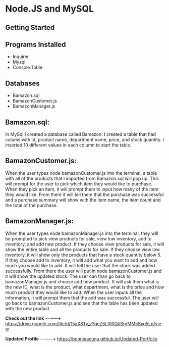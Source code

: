 # Node.JS and MySQL

## Getting Started

## Programs Installed
  * Inquirer
  * Mysql
  * Console.Table
  
## Databases
  * Bamazon.sql
  * BamazonCustomer.js
  * BamazonManager.js



## Bamazon.sql:

  In MySql I created a database called Bamazon.  I created a table that had colums with id, product name, department name, price, and stock quantity.  I inserted 10 different values in each column to start the table.



## BamazonCustomer.js:

  When the user types node bamazonCustomer.js into the terminal, a table with all of the products that I imported from Bamazon.sql will pop up.  This will prompt for the user to pick which item they would like to purchase.  When they pick an item, it will prompt them to input how many of the item they would like.  From there it will tell them that the purchase was successful and a purchase summary will show with the item name, the item count and the total of the purchase.
  
## BamazonManager.js:

  When the user types node bamazonManager.js into the terminal, they will be prompted to pick view products for sale, view low inventory, add to inventory, and add new product.  If they choose view products for sale, it will show the entire table and all the products for sale.  If they choose view low inventory, it will show only the products that have a stock quantity below 5.  If they choose add to inventory, it will add what you want to add and how much you would like to add.  It will tell the user that the stock was added successfully.  From there the user will put in node bamazonCustomer.js and it will show the updated stock.  The user can than go back to bamazonManager.js and choose add new product.  It will ask them what is the new ID, what is the product, what department, what is the price and how much product they would like to add.  When the user inputs all the information, it will prompt them that the add was successful.  The user will go back to bamazonCustomer.js and see that the table has been updated with the new product.



**Check out the link** -----> https://drive.google.com/file/d/15aX8Tv_vYqeZ5L0I0QtiSrgMM5Sxq5Ln/view

**Updated Profile** -----> https://bonnieacuna.github.io/Updated-Portfolio
